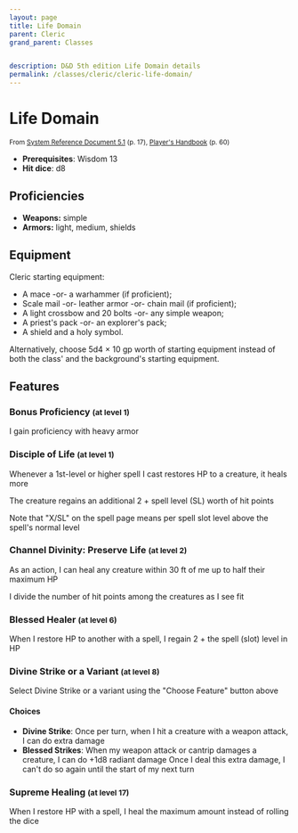 ```yaml
---
layout: page
title: Life Domain
parent: Cleric
grand_parent: Classes


description: D&D 5th edition Life Domain details
permalink: /classes/cleric/cleric-life-domain/
---
```


# Life Domain

<small>From <a target="_blank" href="https://media.wizards.com/2016/downloads/DND/SRD-OGL_V5.1.pdf">System Reference Document 5.1</a> (p. 17), <a target="_blank" href="https://dnd.wizards.com/products/tabletop-games/rpg-products/rpg_playershandbook">Player's Handbook</a> (p. 60)</small>

- **Prerequisites**: Wisdom 13
- **Hit dice**: d8

## Proficiencies

- **Weapons:** simple
- **Armors:** light, medium, shields

## Equipment


Cleric starting equipment:

- A mace -or- a warhammer (if proficient);
- Scale mail -or- leather armor -or- chain mail (if proficient);
- A light crossbow and 20 bolts -or- any simple weapon;
- A priest's pack -or- an explorer's pack;
- A shield and a holy symbol.

Alternatively, choose 5d4 × 10 gp worth of starting equipment instead of both the class' and the background's starting equipment.


## Features

### Bonus Proficiency <small>(at level 1)</small>


I gain proficiency with heavy armor



### Disciple of Life <small>(at level 1)</small>


Whenever a 1st-level or higher spell I cast restores HP to a creature, it heals more

The creature regains an additional 2 + spell level (SL) worth of hit points

Note that "X/SL" on the spell page means per spell slot level above the spell's normal level



### Channel Divinity: Preserve Life <small>(at level 2)</small>


As an action, I can heal any creature within 30 ft of me up to half their maximum HP

I divide the number of hit points among the creatures as I see fit



### Blessed Healer <small>(at level 6)</small>


When I restore HP to another with a spell, I regain 2 + the spell (slot) level in HP



### Divine Strike or a Variant <small>(at level 8)</small>


Select Divine Strike or a variant using the "Choose Feature" button above
#### Choices
- **Divine Strike**: 
   Once per turn, when I hit a creature with a weapon attack, I can do extra damage
- **Blessed Strikes**: 
   When my weapon attack or cantrip damages a creature, I can do +1d8 radiant damage
   Once I deal this extra damage, I can't do so again until the start of my next turn






### Supreme Healing <small>(at level 17)</small>


When I restore HP with a spell, I heal the maximum amount instead of rolling the dice


